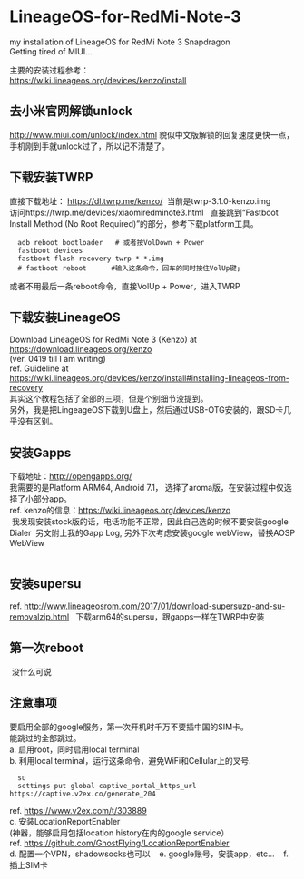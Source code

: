 # LineageOS-for-RedMi-Note-3
my installation of LineageOS for RedMi Note 3 Snapdragon  
Getting tired of MIUI...  

主要的安装过程参考：  
https://wiki.lineageos.org/devices/kenzo/install  

## 去小米官网解锁unlock  
  http://www.miui.com/unlock/index.html
  貌似中文版解锁的回复速度更快一点，手机刚到手就unlock过了，所以记不清楚了。   
  
## 下载安装TWRP
  直接下载地址： https://dl.twrp.me/kenzo/  当前是twrp-3.1.0-kenzo.img  
  访问https://twrp.me/devices/xiaomiredminote3.html  
  直接跳到“Fastboot Install Method (No Root Required)”的部分，参考下载platform工具。  
  ```
    adb reboot bootloader   # 或者按VolDown + Power
    fastboot devices
    fastboot flash recovery twrp-*-*.img
    # fastboot reboot      #输入这条命令，回车的同时按住VolUp键; 
  ```
  或者不用最后一条reboot命令，直接VolUp + Power，进入TWRP  

## 下载安装LineageOS  
  Download LineageOS for RedMi Note 3 (Kenzo) at   
    https://download.lineageos.org/kenzo  
    (ver. 0419 till I am writing)  
  ref. Guideline at  
    https://wiki.lineageos.org/devices/kenzo/install#installing-lineageos-from-recovery  
  其实这个教程包括了全部的三项，但是个别细节没提到。  
  另外，我是把LingeageOS下载到U盘上，然后通过USB-OTG安装的，跟SD卡几乎没有区别。  
  
## 安装Gapps
  下载地址：http://opengapps.org/  
  我需要的是Platform ARM64, Android 7.1， 选择了aroma版，在安装过程中仅选择了小部分app。  
  ref. kenzo的信息：https://wiki.lineageos.org/devices/kenzo  
  我发现安装stock版的话，电话功能不正常，因此自己选的时候不要安装google Dialer
  另文附上我的Gapp Log, 另外下次考虑安装google webView，替换AOSP WebView  
  
## 安装supersu  
  ref. http://www.lineageosrom.com/2017/01/download-supersuzp-and-su-removalzip.html  
  下载arm64的supersu，跟gapps一样在TWRP中安装  
  
## 第一次reboot
  没什么可说  
  
## 注意事项  
  要启用全部的google服务，第一次开机时千万不要插中国的SIM卡。  
  能跳过的全部跳过。  
  a. 启用root，同时启用local terminal  
  b. 利用local terminal，运行这条命令，避免WiFi和Cellular上的叉号.  
  ```
    su
    settings put global captive_portal_https_url https://captive.v2ex.co/generate_204
  ```  
  ref. https://www.v2ex.com/t/303889  
  c. 安装LocationReportEnabler  
      (神器，能够启用包括location history在内的google service）  
    ref.  https://github.com/GhostFlying/LocationReportEnabler  
  d. 配置一个VPN，shadowsocks也可以  
  e. google账号，安装app，etc...   
  f. 插上SIM卡
